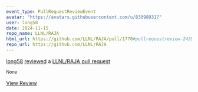 ```yaml
---
event_type: PullRequestReviewEvent
avatar: "https://avatars.githubusercontent.com/u/83098931?"
user: long58
date: 2024-11-15
repo_name: LLNL/RAJA
html_url: https://github.com/LLNL/RAJA/pull/1770#pullrequestreview-2439413914
repo_url: https://github.com/LLNL/RAJA
---
```


<a href='https://github.com/long58' target='_blank'>long58</a> <a href='https://github.com/LLNL/RAJA/pull/1770#pullrequestreview-2439413914' target='_blank'>reviewed</a> a <a href='https://github.com/LLNL/RAJA/pull/1770' target='_blank'>LLNL/RAJA pull request</a>

<small>None</small>

<a href='https://github.com/LLNL/RAJA/pull/1770#pullrequestreview-2439413914' target='_blank'>View Review</a>